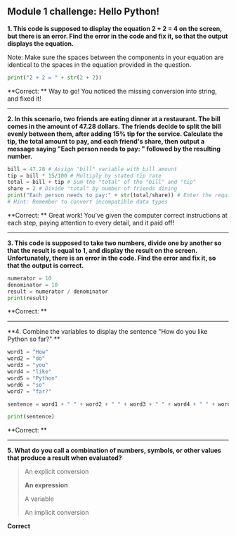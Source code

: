 ## Module 1 challenge: Hello Python!


**1. This code is supposed to display the equation 2 + 2 = 4 on the screen, but there is an error. Find the error in the code and fix it, so that the output displays the equation.**

Note: Make sure the spaces between the components in your equation are identical to the spaces in the equation provided in the question. 


```python
print("2 + 2 = " + str(2 + 2))
```


**Correct: ** Way to go! You noticed the missing conversion into string, and fixed it!


---


**2. In this scenario, two friends are eating dinner at a restaurant. The bill comes in the amount of 47.28 dollars. The friends decide to split the bill evenly between them, after adding 15% tip for the service. Calculate the tip, the total amount to pay, and each friend's share, then output a message saying "Each person needs to pay: " followed by the resulting number.**


```python
bill = 47.28 # Assign "bill" variable with bill amount
tip = bill * 15/100 # Multiply by stated tip rate 
total = bill + tip # Sum the "total" of the "bill" and "tip"
share = 2 # Divide "total" by number of friends dining
print("Each person needs to pay:" + str(total/share)) # Enter the required string and "share" 
# Hint: Remember to convert incompatible data types
```


**Correct: ** Great work! You’ve given the computer correct instructions at each step, paying attention to every detail, and it paid off!


---


**3. This code is supposed to take two numbers, divide one by another so that the result is equal to 1, and display the result on the screen. Unfortunately, there is an error in the code. Find the error and fix it, so that the output is correct.**


```python
numerator = 10
denominator = 10
result = numerator / denominator
print(result)
```


**Correct: ** 


---


**4. Combine the variables to display the sentence "How do you like Python so far?" **


```python
word1 = "How"
word2 = "do"
word3 = "you"
word4 = "like"
word5 = "Python"
word6 = "so"
word7 = "far?"

sentence = word1 + " " + word2 + " " + word3 + " " + word4 + " " + word5 + " " + word6 + " " + word7

print(sentence)
```


**Correct: ** 


---

**5. What do you call a combination of numbers, symbols, or other values that produce a result when evaluated?**

> An explicit conversion
> 
> **An expression**
> 
> A variable
> 
> An implicit conversion


**Correct**

